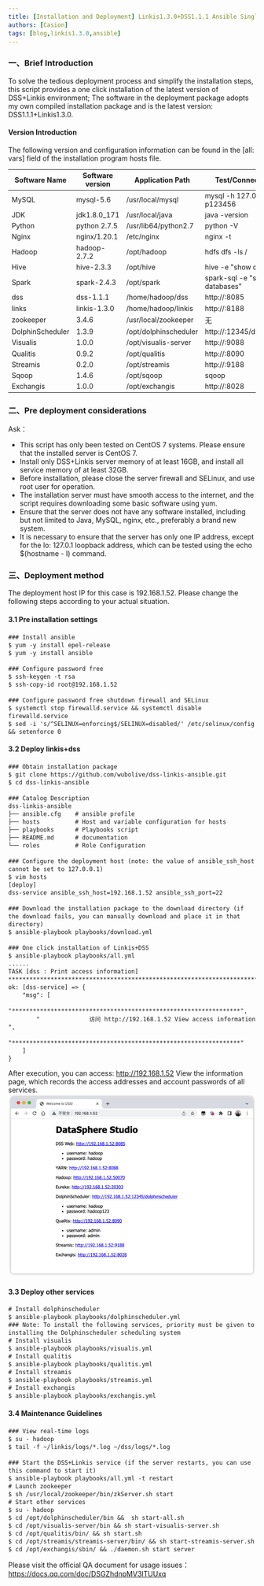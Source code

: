 ```yaml
---
title: [Installation and Deployment] Linkis1.3.0+DSS1.1.1 Ansible Single Machine One Click Installation Script
authors: [Casion]
tags: [blog,linkis1.3.0,ansible]
---
```

### 一、Brief Introduction

To solve the tedious deployment process and simplify the installation steps, this script provides a one click installation of the latest version of DSS+Linkis environment; The software in the deployment package adopts my own compiled installation package and is the latest version: DSS1.1.1+Linkis1.3.0.

#### Version Introduction
The following version and configuration information can be found in the [all: vars] field of the installation program hosts file.

| Software Name    | Software version  | Application Path      | Test/Connect Command                      |
|------------------|-------------------|-----------------------|-------------------------------------------|
| MySQL            | mysql-5.6         | /usr/local/mysql      | mysql -h 127.0.0.1 -uroot -p123456        |
| JDK              | jdk1.8.0_171      | /usr/local/java       | java -version                             |
| Python           | python 2.7.5      | /usr/lib64/python2.7  | python -V                                 |
| Nginx            | nginx/1.20.1      | /etc/nginx            | nginx -t                                  |
| Hadoop           | hadoop-2.7.2      | /opt/hadoop           | hdfs dfs -ls /                            |
| Hive             | hive-2.3.3        | /opt/hive             | hive -e "show databases"                  |
| Spark            | spark-2.4.3       | /opt/spark            | spark-sql -e "show databases"             |
| dss              | dss-1.1.1         | /home/hadoop/dss      | http://<Server IP>:8085                   |
| links            | linkis-1.3.0      | /home/hadoop/linkis   | http://<Server IP>:8188                   |
| zookeeper        | 3.4.6             | /usr/local/zookeeper  | 无                                         |
| DolphinScheduler | 1.3.9             | /opt/dolphinscheduler | http://<Server IP>:12345/dolphinscheduler |
| Visualis         | 1.0.0             | /opt/visualis-server  | http://<Server IP>:9088                   |
| Qualitis         | 0.9.2             | /opt/qualitis         | http://<Server IP>:8090                   |
| Streamis         | 0.2.0             | /opt/streamis         | http://<Server IP>:9188                   |
| Sqoop            | 1.4.6             | /opt/sqoop            | sqoop                                     |
| Exchangis        | 1.0.0             | /opt/exchangis        | http://<Server IP>:8028                   |


### 二、Pre deployment considerations

Ask：
- This script has only been tested on CentOS 7 systems. Please ensure that the installed server is CentOS 7.
- Install only DSS+Linkis server memory of at least 16GB, and install all service memory of at least 32GB.
- Before installation, please close the server firewall and SELinux, and use root user for operation.
- The installation server must have smooth access to the internet, and the script requires downloading some basic software using yum.
- Ensure that the server does not have any software installed, including but not limited to Java, MySQL, nginx, etc., preferably a brand new system.
- It is necessary to ensure that the server has only one IP address, except for the lo: 127.0.1 loopback address, which can be tested using the echo $(hostname - I) command.


### 三、Deployment method

The deployment host IP for this case is 192.168.1.52. Please change the following steps according to your actual situation.

#### 3.1 Pre installation settings
```
### Install ansible
$ yum -y install epel-release
$ yum -y install ansible

### Configure password free
$ ssh-keygen -t rsa
$ ssh-copy-id root@192.168.1.52

### Configure password free shutdown firewall and SELinux
$ systemctl stop firewalld.service && systemctl disable firewalld.service
$ sed -i 's/^SELINUX=enforcing$/SELINUX=disabled/' /etc/selinux/config && setenforce 0
```

#### 3.2 Deploy linkis+dss
```
### Obtain installation package
$ git clone https://github.com/wubolive/dss-linkis-ansible.git
$ cd dss-linkis-ansible

### Catalog Description
dss-linkis-ansible
├── ansible.cfg    # ansible profile
├── hosts          # Host and variable configuration for hosts
├── playbooks      # Playbooks script
├── README.md      # documentation
└── roles          # Role Configuration

### Configure the deployment host (note: the value of ansible_ssh_host cannot be set to 127.0.0.1)
$ vim hosts
[deploy]
dss-service ansible_ssh_host=192.168.1.52 ansible_ssh_port=22

### Download the installation package to the download directory (if the download fails, you can manually download and place it in that directory)
$ ansible-playbook playbooks/download.yml

### One click installation of Linkis+DSS
$ ansible-playbook playbooks/all.yml
......
TASK [dss : Print access information] *****************************************************************************************
ok: [dss-service] => {
    "msg": [
        "*****************************************************************", 
        "              访问 http://192.168.1.52 View access information     ", 
        "*****************************************************************"
    ]
}
```
After execution, you can access: http://192.168.1.52 View the information page, which records the access addresses and account passwords of all services.
![](/static/Images/blog/view-information-page.png)

#### 3.3 Deploy other services
```
# Install dolphinscheduler
$ ansible-playbook playbooks/dolphinscheduler.yml
### Note: To install the following services, priority must be given to installing the Dolphinscheduler scheduling system
# Install visualis
$ ansible-playbook playbooks/visualis.yml 
# Install qualitis
$ ansible-playbook playbooks/qualitis.yml
# Install streamis
$ ansible-playbook playbooks/streamis.yml
# Install exchangis
$ ansible-playbook playbooks/exchangis.yml
```
#### 3.4 Maintenance Guidelines
```
### View real-time logs
$ su - hadoop
$ tail -f ~/linkis/logs/*.log ~/dss/logs/*.log

### Start the DSS+Linkis service (if the server restarts, you can use this command to start it)
$ ansible-playbook playbooks/all.yml -t restart
# Launch zookeeper
$ sh /usr/local/zookeeper/bin/zkServer.sh start
# Start other services
$ su - hadoop
$ cd /opt/dolphinscheduler/bin &&  sh start-all.sh 
$ cd /opt/visualis-server/bin && sh start-visualis-server.sh
$ cd /opt/qualitis/bin/ && sh start.sh
$ cd /opt/streamis/streamis-server/bin/ && sh start-streamis-server.sh
$ cd /opt/exchangis/sbin/ && ./daemon.sh start server
```

Please visit the official QA document for usage issues：https://docs.qq.com/doc/DSGZhdnpMV3lTUUxq